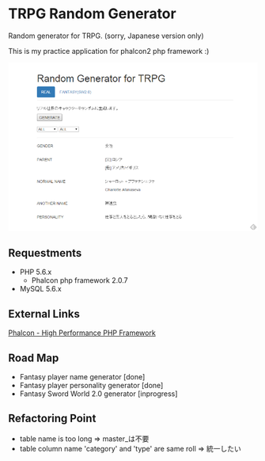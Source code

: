TRPG Random Generator
===

Random generator for TRPG. (sorry, Japanese version only)

This is my practice application for phalcon2 php framework :)

![index page screenshot](sample001.png)

## Requestments

- PHP 5.6.x
    - Phalcon php framework 2.0.7
- MySQL 5.6.x

## External Links

[Phalcon - High Performance PHP Framework](https://phalconphp.com/)

## Road Map

- Fantasy player name generator [done]
- Fantasy player personality generator [done]
- Fantasy Sword World 2.0 generator [inprogress]

## Refactoring Point

- table name is too long => master_は不要
- table column name 'category' and 'type' are same roll => 統一したい